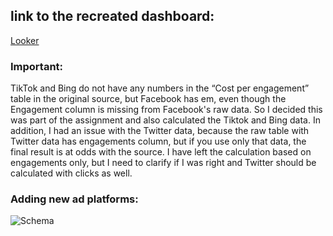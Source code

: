 ## link to the recreated dashboard: 
[Looker](https://lookerstudio.google.com/s/khj4hGwaObQ)


### Important:
TikTok and Bing do not have any numbers in the “Cost per engagement” table in the original source, but Facebook has em, even though the Engagement column is missing from Facebook's raw data. So I decided this was part of the assignment and also calculated the Tiktok and Bing data. In addition, I had an issue with the Twitter data, because the raw table with Twitter data has engagements column, but if you use only that data, the final result is at odds with the source. I have left the calculation based on engagements only, but I need to clarify if I was right and Twitter should be calculated with clicks as well.

### Adding new ad platforms:
![Schema](https://i.imgur.com/nzV6ppo.jpeg)
